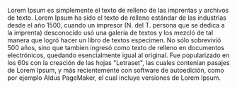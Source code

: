 Lorem Ipsum es simplemente el texto de relleno de las
 imprentas y archivos de texto. Lorem Ipsum ha sido el texto
  de relleno estándar de las industrias desde el año 1500,
   cuando un impresor (N. del T. persona que se dedica a la
    imprenta) desconocido usó una galería de textos y los 
    mezcló de tal manera que logró hacer un libro de textos 
    especimen. No sólo sobrevivió 500 años, sino que tambien 
    ingresó como texto de relleno en documentos electrónicos,
     quedando esencialmente igual al original. Fue 
     popularizado en los 60s con la creación de las hojas 
     "Letraset", las cuales contenian pasajes de Lorem Ipsum, 
     y más recientemente con software de autoedición, como 
     por ejemplo Aldus PageMaker, el cual incluye versiones 
     de Lorem Ipsum.
                    